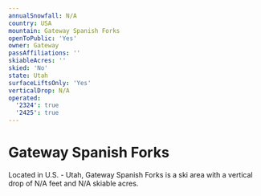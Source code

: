 ```yaml
---
annualSnowfall: N/A
country: USA
mountain: Gateway Spanish Forks
openToPublic: 'Yes'
owner: Gateway
passAffiliations: ''
skiableAcres: ''
skied: 'No'
state: Utah
surfaceLiftsOnly: 'Yes'
verticalDrop: N/A
operated:
  '2324': true
  '2425': true
---
```



# Gateway Spanish Forks

Located in U.S. - Utah, Gateway Spanish Forks is a ski area with a vertical drop of N/A feet and N/A skiable acres.
